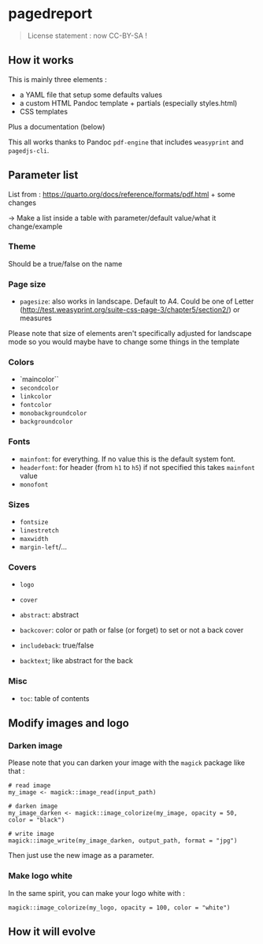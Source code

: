 
# pagedreport

> License statement : now CC-BY-SA !

## How it works

This is mainly three elements :

- a YAML file that setup some defaults values
- a custom HTML Pandoc template + partials (especially styles.html)
- CSS templates

Plus a documentation (below)

This all works thanks to Pandoc `pdf-engine` that includes `weasyprint` and `pagedjs-cli`.

## Parameter list

List from : https://quarto.org/docs/reference/formats/pdf.html + some changes

-> Make a list inside a table with parameter/default value/what it change/example

### Theme

Should be a true/false on the name

### Page size

- `pagesize`: also works in landscape. Default to A4. Could be one of Letter (http://test.weasyprint.org/suite-css-page-3/chapter5/section2/) or measures

Please note that size of elements aren't specifically adjusted for landscape mode so you would maybe have to change some things in the template

### Colors

- `maincolor``
- `secondcolor`
- `linkcolor`
- `fontcolor`
- `monobackgroundcolor`
- `backgroundcolor`

### Fonts

- `mainfont`: for everything. If no value this is the default system font.
- `headerfont`: for header (from `h1` to `h5`) if not specified this takes `mainfont` value
- `monofont`


### Sizes

- `fontsize`
- `linestretch`
- `maxwidth`
- `margin-left`/...

### Covers

- `logo`
- `cover`
- `abstract`: abstract

- `backcover`: color or path or false (or forget) to set or not a back cover
- `includeback`: true/false
- `backtext`; like abstract for the back

### Misc

- `toc`: table of contents



## Modify images and logo

### Darken image

Please note that you can darken your image with the `magick` package like that :

```
# read image
my_image <- magick::image_read(input_path)

# darken image
my_image_darken <- magick::image_colorize(my_image, opacity = 50, color = "black")

# write image
magick::image_write(my_image_darken, output_path, format = "jpg")
```

Then just use the new image as a parameter.

### Make logo white

In the same spirit, you can make your logo white with :

```
magick::image_colorize(my_logo, opacity = 100, color = "white")
```

## How it will evolve


